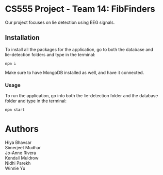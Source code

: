 # CS555 Project - Team 14: FibFinders
Our project focuses on lie detection using EEG signals.

## Installation
To install all the packages for the application, go to both the database and lie-detection folders and type in the terminal:
```
npm i
```
Make sure to have MongoDB installed as well, and have it connected.

### Usage
To run the application, go into both the lie-detection folder and the database folder and type in the terminal:
```
npm start
```

# Authors
Hiya Bhavsar
<br>Simerjeet Mudhar
<br>Jo-Anne Rivera
<br>Kendall Muldrow
<br>Nidhi Parekh
<br>Winnie Yu

